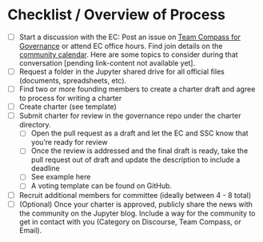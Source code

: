 # Checklist / Overview of Process
- [ ] Start a discussion with the EC:  Post an issue on [Team Compass for Governance](https://executive-council-team-compass.readthedocs.io/en/latest/) or attend EC office hours. Find join details on the [community calendar](https://docs.jupyter.org/en/latest/community/content-community.html). Here are some topics to consider during that conversation [pending link-content not available yet].
- [ ] Request a folder in the Jupyter shared drive for all official files (documents, spreadsheets, etc).  
- [ ] Find two or more founding members to create a charter draft and agree to process for writing a charter
- [ ] Create charter (see template)
- [ ] Submit charter for review in the governance repo under the charter directory.
  - [ ] Open the pull request as a draft and let the EC and SSC know that you’re ready for review
  - [ ] Once the review is addressed and the final draft is ready, take the pull request out of draft and update the description to include a deadline
  - [ ] See example here
  - [ ] A voting template can be found on GitHub. 
- [ ] Recruit additional members for committee (ideally between 4 - 8 total)
- [ ] (Optional) Once your charter is approved, publicly share the news with the community on the Jupyter blog. Include a way for the community to get in contact with you (Category on Discourse, Team Compass, or Email). 
